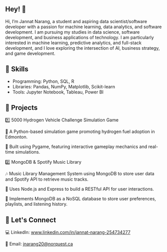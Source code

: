 ## Hey! 👋


<!--
**JannatNarang/JannatNarang** is a ✨ _special_ ✨ repository because its `README.md` (this file) appears on your GitHub profile.

Here are some ideas to get you started:

- 🔭 I’m currently working on ...
- 🌱 I’m currently learning ...
- 👯 I’m looking to collaborate on ...
- 🤔 I’m looking for help with ...
- 💬 Ask me about ...
- 📫 How to reach me: ...
- 😄 Pronouns: ...
- ⚡ Fun fact: ...
-->

Hi, I’m Jannat Narang, a student and aspiring data scientist/software developer with a passion for machine learning, data analytics, and software development. I am pursuing my studies in data science, software development, and business applications of technology. I am particularly interested in machine learning, predictive analytics, and full-stack development, and I love exploring the intersection of AI, business strategy, and game development.

 ## 🔧 Skills  
 
- Programming: Python, SQL, R  
- Libraries: Pandas, NumPy, Matplotlib, Scikit-learn  
- Tools: Jupyter Notebook, Tableau, Power BI

 ## 🚀 Projects
 
1️⃣ 5000 Hydrogen Vehicle Challenge Simulation Game

🚗 A Python-based simulation game promoting hydrogen fuel adoption in Edmonton.

🔹 Built using Pygame, featuring interactive gameplay mechanics and real-time simulations.

2️⃣ MongoDB & Spotify Music Library

🎶 Music Library Management System using MongoDB to store user data and Spotify API to retrieve music tracks.

🔹 Uses Node.js and Express to build a RESTful API for user interactions.

🔹 Implements MongoDB as a NoSQL database to store user preferences, playlists, and listening history.

## 🤝 Let's Connect
💻 LinkedIn: www.linkedin.com/in/jannat-narang-254734277

📩 Email: jnarang20@norquest.ca
